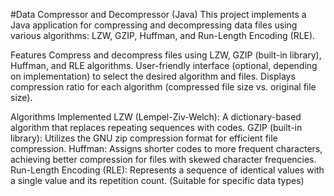 #Data Compressor and Decompressor (Java)
This project implements a Java application for compressing and decompressing data files using various algorithms: LZW, GZIP, Huffman, and Run-Length Encoding (RLE).

Features
Compress and decompress files using LZW, GZIP (built-in library), Huffman, and RLE algorithms.
User-friendly interface (optional, depending on implementation) to select the desired algorithm and files.
Displays compression ratio for each algorithm (compressed file size vs. original file size).

Algorithms Implemented
LZW (Lempel-Ziv-Welch): A dictionary-based algorithm that replaces repeating sequences with codes.
GZIP (built-in library): Utilizes the GNU zip compression format for efficient file compression.
Huffman: Assigns shorter codes to more frequent characters, achieving better compression for files with skewed character frequencies.
Run-Length Encoding (RLE): Represents a sequence of identical values with a single value and its repetition count. (Suitable for specific data types)


